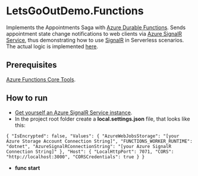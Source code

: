# LetsGoOutDemo.Functions

Implements the Appointments Saga with [Azure Durable Functions](https://docs.microsoft.com/en-us/azure/azure-functions/durable/durable-functions-overview).
Sends appointment state change notifications to web clients via [Azure SignalR Service](https://docs.microsoft.com/en-us/azure/azure-signalr/signalr-overview), thus demonstrating how to use [SignalR](http://signalr.net) in Serverless scenarios.
The actual logic is implemented [here](https://github.com/scale-tone/LetsGoOutDemo/blob/master/letsgooutdemo.functions/LetsGoOutSaga.cs).

## Prerequisites

[Azure Functions Core Tools](https://www.npmjs.com/package/azure-functions-core-tools).

## How to run

* [Get yourself an Azure SignalR Service instance](https://docs.microsoft.com/en-us/azure/azure-signalr/signalr-quickstart-dotnet-core#create-an-azure-signalr-resource).
* In the project root folder create a **local.settings.json** file, that looks like this:

``
{
    "IsEncrypted": false,
    "Values": {
        "AzureWebJobsStorage": "[your Azure Storage Account Connection String]",
        "FUNCTIONS_WORKER_RUNTIME": "dotnet",
        "AzureSignalRConnectionString": "[your Azure SignalR Connection String]"
    },
    "Host": {
        "LocalHttpPort": 7071,
        "CORS": "http://localhost:3000",
        "CORSCredentials": true
    }
}
``

* **func start**
